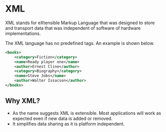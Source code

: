 # XML

XML stands for eXtensible Markup Language that was designed to store and transport data that was independent of software of hardware implementations.

The XML language has no predefined tags. An example is shown below.

```xml
<books>
    <category>Fiction</category>
    <name>Ready player one</name>
    <author>Ernest Cline</author>
    <category>Biography</category>
    <name>Steve Jobs</name>
    <author>Walter Issacson</author>
</books>
```
## Why XML?
- As the name suggests XML is extensible. Most applications will work as expected even if new data is added or removed.
- It simplifies data sharing as it is platform independent.